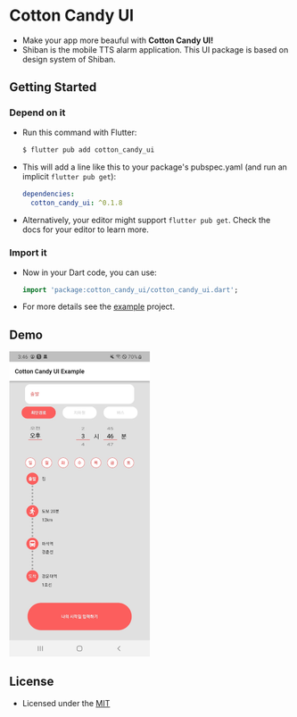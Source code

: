 # Cotton Candy UI

- Make your app more beauful with **Cotton Candy UI!**
- Shiban is the mobile TTS alarm application. This UI package is based on design system of Shiban.

## Getting Started

### Depend on it

 - Run this command with Flutter:

    ```bash
    $ flutter pub add cotton_candy_ui
    ```

 - This will add a line like this to your package's pubspec.yaml (and run an implicit `flutter pub get`):

    ```yaml
    dependencies:
      cotton_candy_ui: ^0.1.8
    ```

 - Alternatively, your editor might support `flutter pub get`. Check the docs for your editor to learn more.

### Import it

 - Now in your Dart code, you can use:

    ```dart
    import 'package:cotton_candy_ui/cotton_candy_ui.dart';
    ```

 - For more details see the [example](https://github.com/Team-Kelly/cotten_candy_ui/tree/main/example) project.

## Demo
<img width=50% src="https://github.com/Team-Kelly/cotten_candy_ui/blob/main/exam_image/ui_exam.jpg?raw=true" alt="ui_exam" style="zoom:20%;" />

## License

 - Licensed under the [MIT](https://github.com/Team-Kelly/cotten_candy_ui/blob/main/LICENSE)
